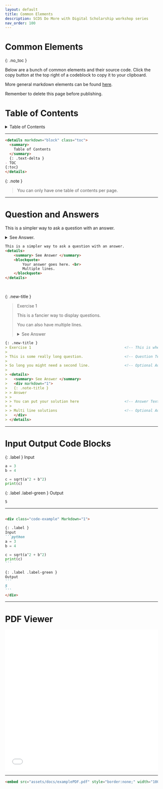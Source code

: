 ```yaml
---
layout: default
title: Common Elements
description: SCDS Do More with Digital Scholarship workshop series
nav_order: 100
---
```


# Common Elements
{: .no_toc }

Below are a bunch of common elements and their source code. Click the copy button at the top right of a codeblock to copy it to your clipboard.

More general markdown elements can be found [here](kitchen_sink_DELETE).

Remember to delete this page before publishing.

# Table of Contents
<div class="code-example" markdown="1">

<details markdown="block" class="toc">
  <summary>
    Table of Contents
  </summary>
  {: .text-delta }
- TOC
{:toc}
</details>

---

````md
<details markdown="block" class="toc">
  <summary>
    Table of Contents
  </summary>
  {: .text-delta }
- TOC
{:toc}
</details>
````

{: .note }
> You can only have one table of contents per page.

</div>

***
<!-- -------------------------------------------------- -->

# Question and Answers
<div class="code-example" markdown="1">

This is a simpler way to ask a question with an answer.
<details>
    <summary> See Answer. </summary> 
    <blockquote>
        Your answer goes here. <br>
        Multiple lines.
    </blockquote>
</details>

```md
This is a simpler way to ask a question with an answer.                         <!-- Question Text -->
<details>
    <summary> See Answer </summary>            
    <blockquote>
        Your answer goes here. <br>                                             <!-- Answer Text -->
        Multiple lines.
    </blockquote>
</details>
```
<br>

{: .new-title }
> Exercise 1
> 
> This is a fancier way to display questions.
> 
> You can also have multiple lines.
>
> <details>
>   <summary> See Answer </summary>
>   <div markdown="1">
>   {: .note-title }
> > Answer
> > 
> > You can put your solution here
> >
> > Multi line solutions
>   </div>
> </details>

```md
{: .new-title }
> Exercise 1                                           <!-- This is where you edit the title -->
> 
> This is some really long question.                   <!-- Question Text -->
> 
> So long you might need a second line.                <!-- Optional Additional Text -->
>
> <details>
>   <summary> See Answer </summary>
>   <div markdown="1">
>   {: .note-title }                                   
> > Answer
> > 
> > You can put your solution here                     <!-- Answer Text -->
> >
> > Multi line solutions                               <!-- Optional Additional Text -->
>   </div>
> </details>
```

</div>

***
<!-- -------------------------------------------------- -->

# Input Output Code Blocks
<div class="code-example" markdown="1">

{: .label }
Input
```python
a = 3
b = 4

c = sqrt(a^2 + b^2)
print(c)
```

{: .label .label-green }
Output
```
5
```

---

````md

<div class="code-example" Markdown="1">

{: .label }
Input
```python
a = 3
b = 4

c = sqrt(a^2 + b^2)
print(c)
```

{: .label .label-green }
Output
```
5
```
</div>
````

</div>

***
<!-- -------------------------------------------------- -->

# PDF Viewer
<div class="code-example" markdown="1">

<embed src="assets/docs/examplePDF.pdf" style="border:none;" width="100%" height="466px">

---

````md
<embed src="assets/docs/examplePDF.pdf" style="border:none;" width="100%" height="466px">
````

</div>